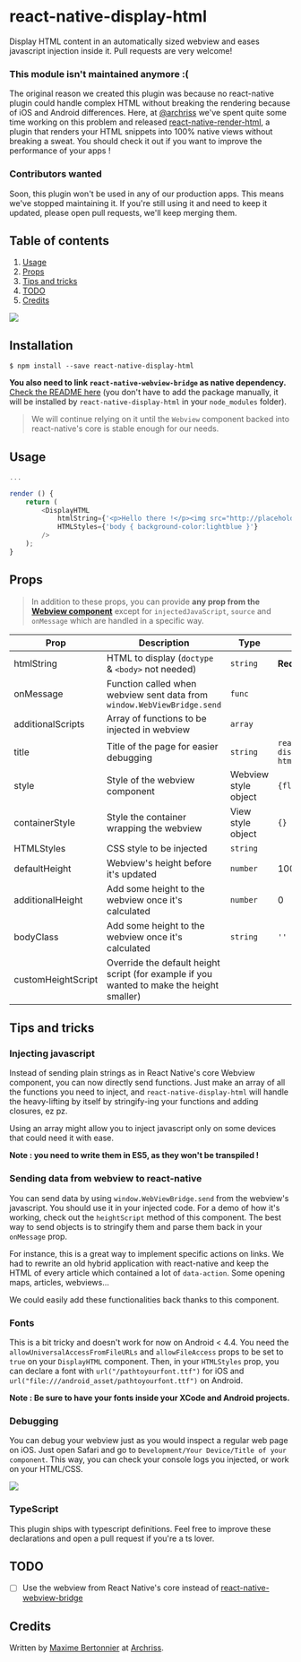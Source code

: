 # react-native-display-html
Display HTML content in an automatically sized webview and eases javascript injection inside it.
Pull requests are very welcome!

### This module isn't maintained anymore :(

The original reason we created this plugin was because no react-native plugin could handle complex HTML without breaking the rendering because of iOS and Android differences.
Here, at [@archriss](https://github.com/archriss) we've spent quite some time working on this problem and released [react-native-render-html](https://github.com/archriss/react-native-render-html/), a plugin that renders your HTML snippets into 100% native views without breaking a sweat. You should check it out if you want to improve the performance of your apps !

### Contributors wanted

Soon, this plugin won't be used in any of our production apps. This means we've stopped maintaining it. If you're still using it and need to keep it updated, please open pull requests, we'll keep merging them.

## Table of contents

1. [Usage](#usage)
1. [Props](#props)
1. [Tips and tricks](#tips-and-tricks)
1. [TODO](#todo)
1. [Credits](#credits)

![](https://puu.sh/uVFAX/963cb53848.png)

## Installation

```
$ npm install --save react-native-display-html
```

**You also need to link `react-native-webview-bridge` as native dependency.** [Check the README here](https://github.com/archriss/react-native-webview-bridge) (you don't have to add the package manually, it will be installed by `react-native-display-html` in your `node_modules` folder).

> We will continue relying on it until the `Webview` component backed into react-native's core is stable enough for our needs.

## Usage

```javascript
...

render () {
    return (
        <DisplayHTML
            htmlString={'<p>Hello there !</p><img src="http://placehold.it/500x1000" />'}
            HTMLStyles={'body { background-color:lightblue }'}
        />
    );
}
```

## Props

> In addition to these props, you can provide **any prop from the [Webview component](https://facebook.github.io/react-native/docs/webview.html)** except for `injectedJavaScript`, `source` and `onMessage` which are handled in a specific way.

Prop | Description | Type | Default
------ | ------ | ------ | ------
htmlString | HTML to display (`doctype` & `<body>` not needed) | `string` | **Required**
onMessage | Function called when webview sent data from `window.WebViewBridge.send` | `func` |
additionalScripts | Array of functions to be injected in webview | `array` |
title | Title of the page for easier debugging | `string` | `react-native-display-html-${Date.now()}`
style | Style of the webview component | Webview style object | `{flex: 1}`
containerStyle | Style the container wrapping the webview | View style object | `{}`
HTMLStyles | CSS style to be injected | `string` |
defaultHeight | Webview's height before it's updated | `number` | 100
additionalHeight | Add some height to the webview once it's calculated | `number` | 0
bodyClass | Add some height to the webview once it's calculated | `string` | `''`
customHeightScript | Override the default height script (for example if you wanted to make the height smaller)

## Tips and tricks

### Injecting javascript

Instead of sending plain strings as in React Native's core Webview component, you can now directly send functions. Just make an array of all the functions you need to inject, and `react-native-display-html` will handle the heavy-lifting by itself by stringify-ing your functions and adding closures, ez pz.

Using an array might allow you to inject javascript only on some devices that could need it with ease.

**Note : you need to write them in ES5, as they won't be transpiled !**

### Sending data from webview to react-native

You can send data by using `window.WebViewBridge.send` from the webview's javascript. You should use it in your injected code. For a demo of how it's working, check out the `heightScript` method of this component.
The best way to send objects is to stringify them and parse them back in your `onMessage` prop.

For instance, this is a great way to implement specific actions on links. We had to rewrite an old hybrid application with react-native and keep the HTML of every article which contained a lot of `data-action`. Some opening maps, articles, webviews...

We could easily add these functionalities back thanks to this component.

### Fonts

This is a bit tricky and doesn't work for now on Android < 4.4. You need the                   `allowUniversalAccessFromFileURLs` and `allowFileAccess` props to be set to `true` on your `DisplayHTML` component.
Then, in your `HTMLStyles` prop, you can declare a font with `url("/pathtoyourfont.ttf")` for iOS and `url("file:///android_asset/pathtoyourfont.ttf")` on Android.

**Note : Be sure to have your fonts inside your XCode and Android projects.**

### Debugging

You can debug your webview just as you would inspect a regular web page on iOS. Just open Safari and go to `Development/Your Device/Title of your component`.
This way, you can check your console logs you injected, or work on your HTML/CSS.

![](https://puu.sh/uVFsD/b73d6f3c49.png)

### TypeScript

This plugin ships with typescript definitions. Feel free to improve these declarations and open a pull request if you're a ts lover.

## TODO

- [ ] Use the webview from React Native's core instead of [react-native-webview-bridge](https://github.com/alinz/react-native-webview-bridge)

## Credits

Written by [Maxime Bertonnier](https://fr.linkedin.com/in/maxime-bertonnier-744351aa) at
[Archriss](http://www.archriss.com/).
